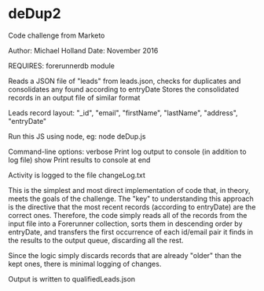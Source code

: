 # deDup2
Code challenge from Marketo

Author: Michael Holland
Date: November 2016

REQUIRES: forerunnerdb module

Reads a JSON file of "leads" from leads.json, checks for duplicates and consolidates any found according to entryDate
Stores the consolidated records in an output file of similar format

Leads record layout:
"_id",
"email",
"firstName",
"lastName",
"address",
"entryDate"

Run this JS using node, eg:
node deDup.js

Command-line options:
verbose	Print log output to console (in addition to log file)
show	Print results to console at end

Activity is logged to the file changeLog.txt

This is the simplest and most direct implementation of code that, in theory, meets the goals of the challenge. The "key" to understanding this approach is the directive that the most recent records (according to entryDate) are the correct ones. Therefore, the code simply reads all of the records from the input file into a Forerunner collection, sorts them in descending order by entryDate, and transfers the first occurrence of each id/email pair it finds in the results to the output queue, discarding all the rest.

Since the logic simply discards records that are already "older" than the kept ones, there is minimal logging of changes.

Output is written to qualifiedLeads.json